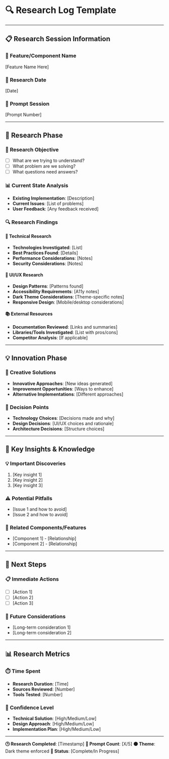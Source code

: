 # 🔍 **Research Log Template**

---

## 📋 **Research Session Information**

### 🎯 **Feature/Component Name**
[Feature Name Here]

### 📅 **Research Date**
[Date]

### 🔢 **Prompt Session**
[Prompt Number]

---

## 🔬 **Research Phase**

### 🎯 **Research Objective**
- [ ] What are we trying to understand?
- [ ] What problem are we solving?
- [ ] What questions need answers?

### 📊 **Current State Analysis**
- **Existing Implementation**: [Description]
- **Current Issues**: [List of problems]
- **User Feedback**: [Any feedback received]

### 🔍 **Research Findings**

#### 🔧 **Technical Research**
- **Technologies Investigated**: [List]
- **Best Practices Found**: [Details]
- **Performance Considerations**: [Notes]
- **Security Considerations**: [Notes]

#### 🎨 **UI/UX Research**
- **Design Patterns**: [Patterns found]
- **Accessibility Requirements**: [A11y notes]
- **Dark Theme Considerations**: [Theme-specific notes]
- **Responsive Design**: [Mobile/desktop considerations]

#### 📚 **External Resources**
- **Documentation Reviewed**: [Links and summaries]
- **Libraries/Tools Investigated**: [List with pros/cons]
- **Competitor Analysis**: [If applicable]

---

## 💡 **Innovation Phase**

### 🚀 **Creative Solutions**
- **Innovative Approaches**: [New ideas generated]
- **Improvement Opportunities**: [Ways to enhance]
- **Alternative Implementations**: [Different approaches]

### 🎯 **Decision Points**
- **Technology Choices**: [Decisions made and why]
- **Design Decisions**: [UI/UX choices and rationale]
- **Architecture Decisions**: [Structure choices]

---

## 📝 **Key Insights & Knowledge**

### 💡 **Important Discoveries**
1. [Key insight 1]
2. [Key insight 2]
3. [Key insight 3]

### ⚠️ **Potential Pitfalls**
- [Issue 1 and how to avoid]
- [Issue 2 and how to avoid]

### 🔗 **Related Components/Features**
- [Component 1] - [Relationship]
- [Component 2] - [Relationship]

---

## 🎯 **Next Steps**

### 📋 **Immediate Actions**
- [ ] [Action 1]
- [ ] [Action 2]
- [ ] [Action 3]

### 🚀 **Future Considerations**
- [Long-term consideration 1]
- [Long-term consideration 2]

---

## 📊 **Research Metrics**

### ⏱️ **Time Spent**
- **Research Duration**: [Time]
- **Sources Reviewed**: [Number]
- **Tools Tested**: [Number]

### 🎯 **Confidence Level**
- **Technical Solution**: [High/Medium/Low]
- **Design Approach**: [High/Medium/Low]
- **Implementation Plan**: [High/Medium/Low]

---

**🕒 Research Completed**: [Timestamp]
**🔢 Prompt Count**: [X/5]
**🌑 Theme**: Dark theme enforced
**📝 Status**: [Complete/In Progress] 